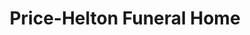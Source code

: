 ---
title: "Price-Helton Funeral Home"
url: /auburn/price-helton-funeral-home/
shop: Bestattungen
---